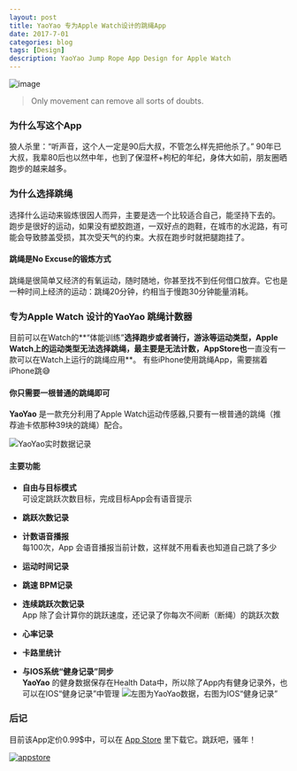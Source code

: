 ```yaml
---
layout: post
title: YaoYao 专为Apple Watch设计的跳绳App
date: 2017-7-01
categories: blog
tags: [Design]
description: YaoYao Jump Rope App Design for Apple Watch
---
```


![image](https://tva1.sinaimg.cn/large/006tKfTcgy1flr9mf6mv4j30jg06h0t8.jpg)

> Only movement can remove all sorts of doubts.

### 为什么写这个App
狼人杀里：“听声音，这个人一定是90后大叔，不管怎么样先把他杀了。” 90年已大叔，我辈80后也以然中年，也到了保湿杯+枸杞的年纪，身体大如前，朋友圈晒跑步的越来越多。  

### 为什么选择跳绳
选择什么运动来锻炼很因人而异，主要是选一个比较适合自己，能坚持下去的。  
跑步是很好的运动，如果没有塑胶跑道，一双好点的跑鞋，在城市的水泥路，有可能会导致膝盖受损，其次受天气的约束。大叔在跑步时就把腿跑挂了。

#### 跳绳是No Excuse的锻炼方式
跳绳是很简单又经济的有氧运动，随时随地，你甚至找不到任何借口放弃。它也是一种时间上经济的运动：跳绳20分钟，约相当于慢跑30分钟能量消耗。

### 专为Apple Watch 设计的YaoYao 跳绳计数器

目前可以在Watch的**“体能训练”**选择跑步或者骑行，游泳等运动类型，Apple Watch上的运动类型无法选择跳绳，最主要是无法计数，AppStore也**一直没有一款可以在Watch上运行的跳绳应用**。  有些iPhone使用跳绳App，需要揣着iPhone跳😅  

#### 你只需要一根普通的跳绳即可
**YaoYao** 是一款充分利用了Apple Watch运动传感器,只要有一根普通的跳绳（推荐迪卡侬那种39块的跳绳）配合。
  

![YaoYao实时数据记录](https://tva1.sinaimg.cn/large/006tKfTcgy1flraesf5a0j30m80dwq6u.jpg)
#### 主要功能
- **自由与目标模式**  
可设定跳跃次数目标，完成目标App会有语音提示

- **跳跃次数记录**
- **计数语音播报**  
每100次，App 会语音播报当前计数，这样就不用看表也知道自己跳了多少

- **运动时间记录**
- **跳速 BPM记录**
- **连续跳跃次数记录**  
App 除了会计算你的跳跃速度，还记录了你每次不间断（断绳）的跳跃次数
- **心率记录**
- **卡路里统计**

- **与IOS系统“健身记录”同步**  
**YaoYao** 的健身数据保存在Health Data中，所以除了App内有健身记录外，也可以在IOS“健身记录”中管理
![左图为YaoYao数据，右图为IOS“健身记录”](https://tva1.sinaimg.cn/large/006tKfTcgy1flraeue8f3j30m80f2q6u.jpg) 

### 后记

目前该App定价0.99$中，可以在 [App Store](https://itunes.apple.com/cn/app/yaoyao-%E8%B7%B3%E7%BB%B3%E8%AE%A1%E6%95%B0%E5%99%A8-apple-watch%E7%89%88/id1179393901?mt=8&at=1000lxPW) 里下载它。跳跃吧，骚年！

[![appstore](http://haozes.me/img/appstore.png)](https://itunes.apple.com/cn/app/yaoyao-%E8%B7%B3%E7%BB%B3%E8%AE%A1%E6%95%B0%E5%99%A8-apple-watch%E7%89%88/id1179393901?mt=8&at=1000lxPW)
